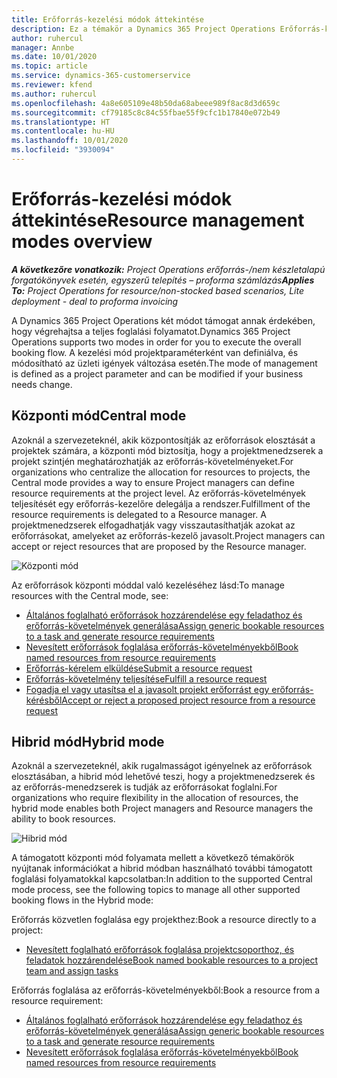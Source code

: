 ```yaml
---
title: Erőforrás-kezelési módok áttekintése
description: Ez a témakör a Dynamics 365 Project Operations Erőforrás-kezelés funkciójával kapcsolatos információkat tartalmaz.
author: ruhercul
manager: Annbe
ms.date: 10/01/2020
ms.topic: article
ms.service: dynamics-365-customerservice
ms.reviewer: kfend
ms.author: ruhercul
ms.openlocfilehash: 4a8e605109e48b50da68abeee989f8ac8d3d659c
ms.sourcegitcommit: cf79185c8c84c55fbae55f9cfc1b17840e072b49
ms.translationtype: HT
ms.contentlocale: hu-HU
ms.lasthandoff: 10/01/2020
ms.locfileid: "3930094"
---
```

# <a name="resource-management-modes-overview"></a><span data-ttu-id="cac04-103">Erőforrás-kezelési módok áttekintése</span><span class="sxs-lookup"><span data-stu-id="cac04-103">Resource management modes overview</span></span>

<span data-ttu-id="cac04-104">_**A következőre vonatkozik:** Project Operations erőforrás-/nem készletalapú forgatókönyvek esetén, egyszerű telepítés – proforma számlázás_</span><span class="sxs-lookup"><span data-stu-id="cac04-104">_**Applies To:** Project Operations for resource/non-stocked based scenarios, Lite deployment - deal to proforma invoicing_</span></span>


<span data-ttu-id="cac04-105">A Dynamics 365 Project Operations két módot támogat annak érdekében, hogy végrehajtsa a teljes foglalási folyamatot.</span><span class="sxs-lookup"><span data-stu-id="cac04-105">Dynamics 365 Project Operations supports two modes in order for you to execute the overall booking flow.</span></span> <span data-ttu-id="cac04-106">A kezelési mód projektparaméterként van definiálva, és módosítható az üzleti igények változása esetén.</span><span class="sxs-lookup"><span data-stu-id="cac04-106">The mode of management is defined as a project parameter and can be modified if your business needs change.</span></span>    

## <a name="central-mode"></a><span data-ttu-id="cac04-107">Központi mód</span><span class="sxs-lookup"><span data-stu-id="cac04-107">Central mode</span></span>
<span data-ttu-id="cac04-108">Azoknál a szervezeteknél, akik központosítják az erőforrások elosztását a projektek számára, a központi mód biztosítja, hogy a projektmenedzserek a projekt szintjén meghatározhatják az erőforrás-követelményeket.</span><span class="sxs-lookup"><span data-stu-id="cac04-108">For organizations who centralize the allocation for resources to projects, the Central mode provides a way to ensure Project managers can define resource requirements at the project level.</span></span> <span data-ttu-id="cac04-109">Az erőforrás-követelmények teljesítését egy erőforrás-kezelőre delegálja a rendszer.</span><span class="sxs-lookup"><span data-stu-id="cac04-109">Fulfillment of the resource requirements is delegated to a Resource manager.</span></span> <span data-ttu-id="cac04-110">A projektmenedzserek elfogadhatják vagy visszautasíthatják azokat az erőforrásokat, amelyeket az erőforrás-kezelő javasolt.</span><span class="sxs-lookup"><span data-stu-id="cac04-110">Project managers can accept or reject resources that are proposed by the Resource manager.</span></span>

![Központi mód](./media/resource-management-central.png)

<span data-ttu-id="cac04-112">Az erőforrások központi móddal való kezeléséhez lásd:</span><span class="sxs-lookup"><span data-stu-id="cac04-112">To manage resources with the Central mode, see:</span></span>

- [<span data-ttu-id="cac04-113">Általános foglalható erőforrások hozzárendelése egy feladathoz és erőforrás-követelmények generálása</span><span class="sxs-lookup"><span data-stu-id="cac04-113">Assign generic bookable resources to a task and generate resource requirements</span></span>](https://docs.microsoft.com/dynamics365/project-service/assign-generic-bookable-resource)
- [<span data-ttu-id="cac04-114">Nevesített erőforrások foglalása erőforrás-követelményekből</span><span class="sxs-lookup"><span data-stu-id="cac04-114">Book named resources from resource requirements</span></span>](https://docs.microsoft.com/dynamics365/project-service/book-named-resource)
- [<span data-ttu-id="cac04-115">Erőforrás-kérelem elküldése</span><span class="sxs-lookup"><span data-stu-id="cac04-115">Submit a resource request</span></span>](https://docs.microsoft.com/dynamics365/project-service/submit-resource-request)
- [<span data-ttu-id="cac04-116">Erőforrás-követelmény teljesítése</span><span class="sxs-lookup"><span data-stu-id="cac04-116">Fulfill a resource request</span></span>](https://docs.microsoft.com/dynamics365/project-service/resource-management-fulfill-requests)
- [<span data-ttu-id="cac04-117">Fogadja el vagy utasítsa el a javasolt projekt erőforrást egy erőforrás-kérésből</span><span class="sxs-lookup"><span data-stu-id="cac04-117">Accept or reject a proposed project resource from a resource request</span></span>](https://docs.microsoft.com/dynamics365/project-service/accept-reject-proposed-resource)

## <a name="hybrid-mode"></a><span data-ttu-id="cac04-118">Hibrid mód</span><span class="sxs-lookup"><span data-stu-id="cac04-118">Hybrid mode</span></span>
<span data-ttu-id="cac04-119">Azoknál a szervezeteknél, akik rugalmasságot igényelnek az erőforrások elosztásában, a hibrid mód lehetővé teszi, hogy a projektmenedzserek és az erőforrás-menedzserek is tudják az erőforrásokat foglalni.</span><span class="sxs-lookup"><span data-stu-id="cac04-119">For organizations who require flexibility in the allocation of resources, the hybrid mode enables both Project managers and Resource managers the ability to book resources.</span></span>

![Hibrid mód](./media/resource-management-hybrid.png)

<span data-ttu-id="cac04-121">A támogatott központi mód folyamata mellett a következő témakörök nyújtanak információkat a hibrid módban használható további támogatott foglalási folyamatokkal kapcsolatban:</span><span class="sxs-lookup"><span data-stu-id="cac04-121">In addition to the supported Central mode process, see the following topics to manage all other supported booking flows in the Hybrid mode:</span></span>

<span data-ttu-id="cac04-122">Erőforrás közvetlen foglalása egy projekthez:</span><span class="sxs-lookup"><span data-stu-id="cac04-122">Book a resource directly to a project:</span></span>
- [<span data-ttu-id="cac04-123">Nevesített foglalható erőforrások foglalása projektcsoporthoz, és feladatok hozzárendelése</span><span class="sxs-lookup"><span data-stu-id="cac04-123">Book named bookable resources to a project team and assign tasks</span></span>](https://docs.microsoft.com/dynamics365/project-service/assign-named-bookable-resource)

<span data-ttu-id="cac04-124">Erőforrás foglalása az erőforrás-követelményekből:</span><span class="sxs-lookup"><span data-stu-id="cac04-124">Book a resource from a resource requirement:</span></span>
- [<span data-ttu-id="cac04-125">Általános foglalható erőforrások hozzárendelése egy feladathoz és erőforrás-követelmények generálása</span><span class="sxs-lookup"><span data-stu-id="cac04-125">Assign generic bookable resources to a task and generate resource requirements</span></span>](https://docs.microsoft.com/dynamics365/project-service/assign-generic-bookable-resource)
- [<span data-ttu-id="cac04-126">Nevesített erőforrások foglalása erőforrás-követelményekből</span><span class="sxs-lookup"><span data-stu-id="cac04-126">Book named resources from resource requirements</span></span>](https://docs.microsoft.com/dynamics365/project-service/book-named-resource)
